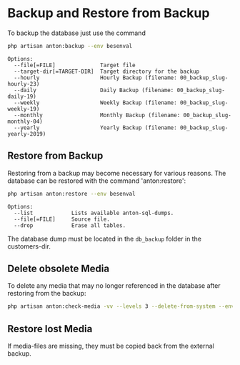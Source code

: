 # Backup and Restore from Backup

To backup the database just use the command

```bash
php artisan anton:backup --env besenval
```

```
Options:
  --file[=FILE]              Target file
  --target-dir[=TARGET-DIR]  Target directory for the backup
  --hourly                   Hourly Backup (filename: 00_backup_slug-hourly-23)
  --daily                    Daily Backup (filename: 00_backup_slug-daily-19)
  --weekly                   Weekly Backup (filename: 00_backup_slug-weekly-19)
  --monthly                  Monthly Backup (filename: 00_backup_slug-monthly-04)
  --yearly                   Yearly Backup (filename: 00_backup_slug-yearly-2019)
```

## Restore from Backup

Restoring from a backup may become necessary for various reasons. The database can be restored with the command 'anton:restore':

```bash
php artisan anton:restore --env besenval
```

```
Options:
  --list            Lists available anton-sql-dumps.
  --file[=FILE]     Source file.
  --drop            Erase all tables.
```
The database dump must be located in the `db_backup` folder in the customers-dir.

## Delete obsolete Media 
To delete any media that may no longer referenced in the database after restoring from the backup:

```bash
php artisan anton:check-media -vv --levels 3 --delete-from-system --env besenval
```

## Restore lost Media
If media-files are missing, they must be copied back from the external backup.
